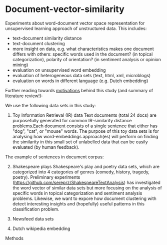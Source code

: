 # Document-vector-similarity

Experiments about word-document vector space representation for unsupervised learning approach of unstructured data. This includes:
- text-document similarity distance
- text-document clustering
- more insight on data, e.g. what characteristics makes one document differs with others: specific words used in the document? (in topical categorization), polarity of orientation? (in sentiment analysis or opinion mining)   
- evaluation on unsupervised word embedding
- evaluation of heterogeneous data sets (text, html, xml, microblogs)
- evaluation on words in different language (e.g. Dutch embedding)

Further reading towards <a href="Background-Motivations.md">motivations</a> behind this study (and summary of literature review!): 

We use the following data sets in this study:

1. Toy Information Retrieval (IR) data
Text documents (total 24 docs) are purposefully generated for common IR-similarity distance problems.Each document consists of a single sentence that either has "dog", "cat", or "mouse" words. The purpose of this toy data sets is for analysing how word-embeddings approach(es) will perform on finding the similarity in this small set of unlabelled data that can be easily evaluated (by human feedback). 

The example of sentences in document corpus:
   
2. Shakespeare plays
Shakespeare's play and poetry data sets, which are categorized into 4 categories of genres (comedy, history, tragedy, poetry). Preliminary experiments (https://github.com/sereprz/ShakespeareTextAnalysis) has investigated the word vector of similar data sets but more focusing on the analysis of specific words in topical categorization and sentiment analysis problems. Likewise, we want to expore how document clustering with detect interesting insights and (hopefully) useful patterns in this classification problem.


3. Newsfeed data sets


3. Dutch wikipedia embedding


Methods
